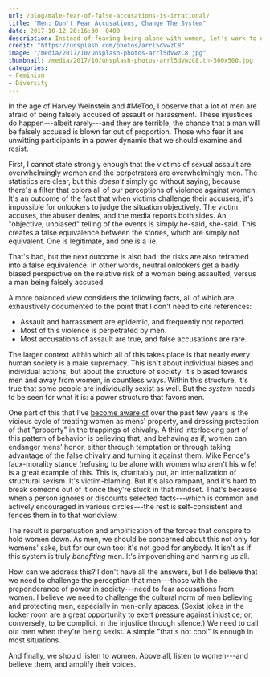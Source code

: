 ```yaml
---
url: /blog/male-fear-of-false-accusations-is-irrational/
title: "Men: Don't Fear Accusations, Change The System"
date: 2017-10-12 20:16:30 -0400
description: Instead of fearing being alone with women, let's work to dismantle sexism.
credit: "https://unsplash.com/photos/arrl5dVwzC8"
image: "/media/2017/10/unsplash-photos-arrl5dVwzC8.jpg"
thumbnail: /media/2017/10/unsplash-photos-arrl5dVwzC8.tn-500x500.jpg
categories:
- Feminism
- Diversity
---
```

In the age of Harvey Weinstein and #MeToo, I observe that a lot of men are afraid of being falsely accused of assault or harassment.
These injustices do happen---albeit rarely---and they are terrible, the chance that a man will be falsely accused is blown far out of proportion.
Those who fear it are unwitting participants in a power dynamic that we should examine and resist.
<!--more-->

First, I cannot state strongly enough that the victims of sexual assault are overwhelmingly women and the perpetrators are overwhelmingly men.
The statistics are clear, but this _doesn't_ simply go without saying, because there's a filter that colors all of our perceptions of violence against women.
It's an outcome of the fact that when victims challenge their accusers, it's impossible for onlookers to judge the situation objectively.
The victim accuses, the abuser denies, and the media reports both sides.
An "objective, unbiased" telling of the events is simply he-said, she-said.
This creates a false equivalence between the stories, which are simply not equivalent.
One is legitimate, and one is a lie.

That's bad, but the next outcome is also bad: the risks are also reframed into a false equivalence.
In other words, neutral onlookers get a badly biased perspective on the relative risk of a woman being assaulted, versus a man being falsely accused.

A more balanced view considers the following facts, all of which are exhaustively documented to the point that I don't need to cite references:

- Assault and harrassment are epidemic, and frequently not reported.
- Most of this violence is perpetrated by men.
- Most accusations of assault are true, and false accusations are rare.

The larger context within which all of this takes place is that nearly every human society is a male supremacy.
This isn't about individual biases and individual actions, but about the structure of society: it's biased towards men and away from women, in countless ways.
Within this structure, it's true that some people are individually sexist as well.
But the _system_ needs to be seen for what it is: a power structure that favors men.

One part of this that I've [become aware of](/blog/what-women-tell-me) over the past few years is the vicious cycle of treating women as mens' property, and dressing protection of that "property" in the trappings of chivalry.
A third interlocking part of this pattern of behavior is believing that, and behaving as if, women can endanger mens' honor, either through temptation or through taking advantage of the false chivalry and turning it against them.
Mike Pence's faux-morality stance (refusing to be alone with women who aren't his wife) is a great example of this.
This is, charitably put, an internalization of structural sexism.
It's victim-blaming.
But it's also rampant, and it's hard to break someone out of it once they're stuck in that mindset.
That's because when a person ignores or discounts selected facts---which is common and actively encouraged in various circles---the rest is self-consistent and fences them in to that worldview.

The result is perpetuation and amplification of the forces that conspire to hold women down.
As men, we should be concerned about this not only for womens' sake, but for our own too: it's not good for anybody.
It isn't as if this system is truly _benefiting_ men.
It's impoverishing and harming us all.

How can we address this?
I don't have all the answers, but I do believe that we need to challenge the perception that men---those with the preponderance of power in society---need to fear accusations from women.
I believe we need to challenge the cultural norm of men believing and protecting men, especially in men-only spaces.
(Sexist jokes in the locker room are a great opportunity to exert pressure against injustice; or, conversely, to be complicit in the injustice through silence.)
We need to call out men when they're being sexist.
A simple "that's not cool" is enough in most situations.

And finally, we should listen to women.
Above all, listen to women---and believe them, and amplify their voices.
